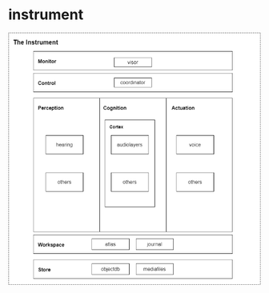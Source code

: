 # instrument

![The Instrument Block Diagram](https://github.com/jimomulloy/instrument/blob/main/images/instrumentblocks.drawio.png)

